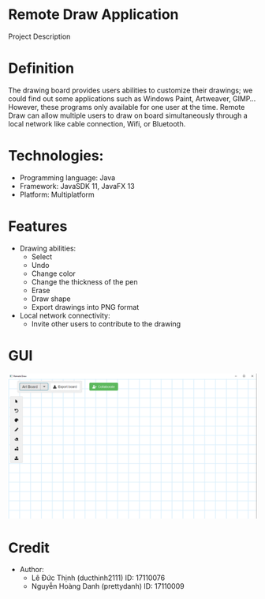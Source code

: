 # Remote Draw Application
Project Description
# Definition
The drawing board provides users abilities to customize their drawings; we could find out some applications such as Windows Paint, Artweaver, GIMP… However, these programs only available for one user at the time. <span>Remote Draw<span> can allow multiple users to draw on board simultaneously through a local network like cable connection, Wifi, or Bluetooth.
# Technologies:
 - Programming language: Java
 - Framework: JavaSDK 11, JavaFX 13
 - Platform: Multiplatform
# Features
- Drawing abilities:
  + Select
  + Undo
  + Change color
  + Change the thickness of the pen
  + Erase
  + Draw shape
  + Export drawings into PNG format
- Local network connectivity:
  + Invite other users to contribute to the drawing
# GUI
  ![alt text](src/main/resources/images/GUI.PNG)
# Credit
  - Author: 
    + Lê Đức Thịnh (ducthinh2111) ID: 17110076
    + Nguyễn Hoàng Danh (prettydanh) ID: 17110009
